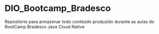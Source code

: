 # DIO_Bootcamp_Bradesco
Repositório para armazenar todo conteúdo produzido durante as aulas do BootCamp Bradesco Java Cloud Native
